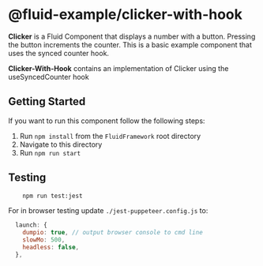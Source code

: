 # @fluid-example/clicker-with-hook

**Clicker** is a Fluid Component that displays a number with a button. Pressing the button
increments the counter. This is a basic example component that uses the synced counter hook.

**Clicker-With-Hook** contains an implementation of Clicker using the useSyncedCounter hook

## Getting Started

If you want to run this component follow the following steps:

1. Run `npm install` from the `FluidFramework` root directory
2. Navigate to this directory
3. Run `npm run start`

## Testing

```bash
    npm run test:jest
```

For in browser testing update `./jest-puppeteer.config.js` to:

```javascript
  launch: {
    dumpio: true, // output browser console to cmd line
    slowMo: 500,
    headless: false,
  },
```

